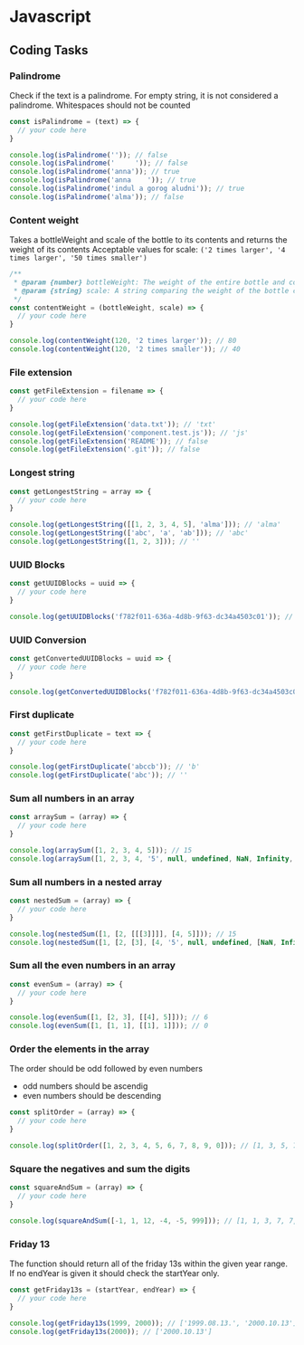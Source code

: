# Javascript

## Coding Tasks

### Palindrome

Check if the text is a palindrome.
For empty string, it is not considered a palindrome.
Whitespaces should not be counted

```javascript
const isPalindrome = (text) => {
  // your code here
}

console.log(isPalindrome('')); // false
console.log(isPalindrome('     ')); // false
console.log(isPalindrome('anna')); // true
console.log(isPalindrome('anna    ')); // true
console.log(isPalindrome('indul a gorog aludni')); // true
console.log(isPalindrome('alma')); // false
```

### Content weight

Takes a bottleWeight and scale of the bottle to its contents and returns the weight of its contents
Acceptable values for scale: `('2 times larger', '4 times larger', '50 times smaller')`

```javascript
/**
 * @param {number} bottleWeight: The weight of the entire bottle and contents
 * @param {string} scale: A string comparing the weight of the bottle contents to the weight of the bottle by itself
 */
const contentWeight = (bottleWeight, scale) => {
  // your code here
}

console.log(contentWeight(120, '2 times larger')); // 80
console.log(contentWeight(120, '2 times smaller')); // 40
```

### File extension

```javascript
const getFileExtension = filename => {
  // your code here
}

console.log(getFileExtension('data.txt')); // 'txt'
console.log(getFileExtension('component.test.js')); // 'js'
console.log(getFileExtension('README')); // false
console.log(getFileExtension('.git')); // false
```

### Longest string

```javascript
const getLongestString = array => {
  // your code here
}

console.log(getLongestString([[1, 2, 3, 4, 5], 'alma'])); // 'alma'
console.log(getLongestString(['abc', 'a', 'ab'])); // 'abc'
console.log(getLongestString([1, 2, 3])); // ''

```

### UUID Blocks

```javascript
const getUUIDBlocks = uuid => {
  // your code here
}

console.log(getUUIDBlocks('f782f011-636a-4d8b-9f63-dc34a4503c01')); // ['f7', '82', 'f0', '11', '63', '6a', '4d', '8b', '9f', '63', 'dc', '34',' a4', '50', '3c', '01']
```

### UUID Conversion

```javascript
const getConvertedUUIDBlocks = uuid => {
  // your code here
}

console.log(getConvertedUUIDBlocks('f782f011-636a-4d8b-9f63-dc34a4503c01')); // [247, 130, 240, 17, 99, 106, 77, 139, 159, 99, 220, 52, 164, 80, 60, 1]
```

### First duplicate

```javascript
const getFirstDuplicate = text => {
  // your code here
}

console.log(getFirstDuplicate('abccb')); // 'b'
console.log(getFirstDuplicate('abc')); // ''
```

### Sum all numbers in an array

```javascript
const arraySum = (array) => {
  // your code here
}

console.log(arraySum([1, 2, 3, 4, 5])); // 15
console.log(arraySum([1, 2, 3, 4, '5', null, undefined, NaN, Infinity, true, false, { id: '1' }, 5])); // 15
```

### Sum all numbers in a nested array

```javascript
const nestedSum = (array) => {
  // your code here
}

console.log(nestedSum([1, [2, [[[3]]]], [4, 5]])); // 15
console.log(nestedSum([1, [2, [3], [4, '5', null, undefined, [NaN, Infinity], [true, false], { id: '1' }, 5]]])); // 15
```

### Sum all the even numbers in an array

```javascript
const evenSum = (array) => {
  // your code here
}

console.log(evenSum([1, [2, 3], [[4], 5]])); // 6
console.log(evenSum([1, [1, 1], [[1], 1]])); // 0
```

### Order the elements in the array

The order should be odd followed by even numbers
- odd numbers should be ascendig
- even numbers should be descending

```javascript
const splitOrder = (array) => {
  // your code here
}

console.log(splitOrder([1, 2, 3, 4, 5, 6, 7, 8, 9, 0])); // [1, 3, 5, 7, 9, 8, 6, 4, 2, 0]

```

### Square the negatives and sum the digits

```javascript
const squareAndSum = (array) => {
  // your code here
}

console.log(squareAndSum([-1, 1, 12, -4, -5, 999])); // [1, 1, 3, 7, 7, 9]
```

### Friday 13

The function should return all of the friday 13s within the given year range. If no endYear is given it should check the startYear only.

```javascript
const getFriday13s = (startYear, endYear) => {
  // your code here
}

console.log(getFriday13s(1999, 2000)); // ['1999.08.13.', '2000.10.13']
console.log(getFriday13s(2000)); // ['2000.10.13']
```

